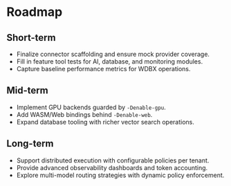 # Roadmap

## Short-term
- Finalize connector scaffolding and ensure mock provider coverage.
- Fill in feature tool tests for AI, database, and monitoring modules.
- Capture baseline performance metrics for WDBX operations.

## Mid-term
- Implement GPU backends guarded by `-Denable-gpu`.
- Add WASM/Web bindings behind `-Denable-web`.
- Expand database tooling with richer vector search operations.

## Long-term
- Support distributed execution with configurable policies per tenant.
- Provide advanced observability dashboards and token accounting.
- Explore multi-model routing strategies with dynamic policy enforcement.
